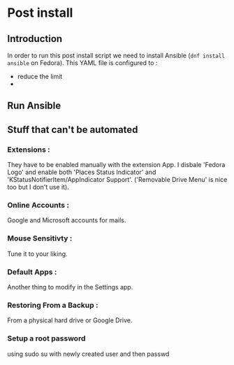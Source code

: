 # Post install

## Introduction

In order to run this post install script we need to install Ansible (`dnf install ansible` on Fedora).
This YAML file is configured to :

- reduce the limit 
- 

## Run Ansible

## Stuff that can't be automated

### Extensions :

They have to be enabled manually with the extension App. I disbale 'Fedora Logo' and enable both 'Places Status Indicator' and 'KStatusNotifierItem/AppIndicator Support'. ('Removable Drive Menu' is nice too but I don't use it).

### Online Accounts :

Google and Microsoft accounts for mails.

### Mouse Sensitivty :

Tune it to your liking.

### Default Apps : 

Another thing to modify in the Settings app.

### Restoring From a Backup :

From a physical hard drive or Google Drive.

### Setup a root password

using sudo su with newly created user and then passwd